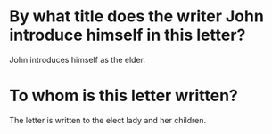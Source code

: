 # By what title does the writer John introduce himself in this letter?

John introduces himself as the elder.

# To whom is this letter written?

The letter is written to the elect lady and her children.
